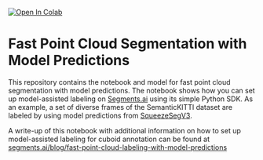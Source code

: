 [![Open In Colab](https://colab.research.google.com/assets/colab-badge.svg)](https://colab.research.google.com/drive/1ZgHiMeHNlEB5WFyw93EiRkMd-0jmb7f4)

# Fast Point Cloud Segmentation with Model Predictions

This repository contains the notebook and model for fast point cloud segmentation with model predictions.
The notebook shows how you can set up model-assisted labeling on [Segments.ai](https://segments.ai?utm_source=guide&utm_medium=colab&utm_campaign=mal-pc-seg) using its simple Python SDK. As an example, a set of diverse frames of the SemanticKITTI dataset are labeled by using model predictions from [SqueezeSegV3](https://arxiv.org/abs/2004.01803).

A write-up of this notebook with additional information on how to set up model-assisted labeling for cuboid annotation can be found at [segments.ai/blog/fast-point-cloud-labeling-with-model-predictions](https://segments.ai/blog/fast-point-cloud-labeling-with-model-predictions)